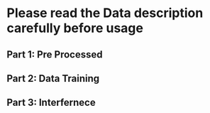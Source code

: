 # Please read the Data description carefully before usage

## Part 1: Pre Processed

## Part 2: Data Training

## Part 3: Interfernece 

